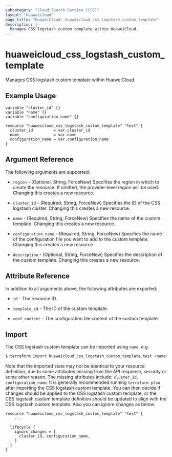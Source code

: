 ```yaml
---
subcategory: "Cloud Search Service (CSS)"
layout: "huaweicloud"
page_title: "HuaweiCloud: huaweicloud_css_logstash_custom_template"
description: |-
  Manages CSS logstash custom template within HuaweiCloud.
---
```


# huaweicloud_css_logstash_custom_template

Manages CSS logstash custom template within HuaweiCloud.

## Example Usage

```hcl
variable "cluster_id" {}
variable "name" {}
variable "configuration_name" {}

resource "huaweicloud_css_logstash_custom_template" "test" {
  cluster_id         = var.cluster_id
  name               = var.name
  configuration_name = var.configuration_name
}
```

## Argument Reference

The following arguments are supported:

* `region` - (Optional, String, ForceNew) Specifies the region in which to create the resource.
  If omitted, the provider-level region will be used.
  Changing this creates a new resource.

* `cluster_id` - (Required, String, ForceNew) Specifies the ID of the CSS logstash cluster.
  Changing this creates a new resource.

* `name` - (Required, String, ForceNew) Specifies the name of the custom template.
  Changing this creates a new resource.

* `configuration_name` - (Required, String, ForceNew) Specifies the name of the configuration file you want to
  add to the custom template.
  Changing this creates a new resource.

* `description` - (Optional, String, ForceNew) Specifies the description of the custom template.
  Changing this creates a new resource.

## Attribute Reference

In addition to all arguments above, the following attributes are exported:

* `id` - The resource ID.

* `template_id` - The ID of the custom template.

* `conf_content` - The configuration file content of the custom template.

## Import

The CSS logstash custom template can be imported using `name`, e.g.

```bash
$ terraform import huaweicloud_css_logstash_custom_template.test <name>
```

Note that the imported state may not be identical to your resource definition, due to some attributes missing from the
API response, security or some other reason.
The missing attributes include: `cluster_id`, `configuration_name`.
It is generally recommended running `terraform plan` after importing the CSS logstash custom template.
You can then decide if changes should be applied to the CSS logstash custom template,
or the CSS logstash custom template definition should be updated to align with the CSS logstash custom template.
Also you can ignore changes as below.

```hcl
resource "huaweicloud_css_logstash_custom_template" "test" {
    ...

  lifecycle {
    ignore_changes = [
      cluster_id, configuration_name,
    ]
  }
}
```
